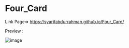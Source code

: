 # Four_Card

Link Page=> https://syarifabdurrahman.github.io/Four_Card/

Preview :

![image](https://user-images.githubusercontent.com/45060322/135751840-c07ce937-13dd-4478-857b-9c436c7d1e0a.png)
